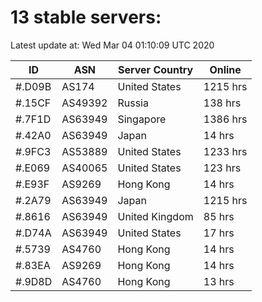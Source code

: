 # 13 stable servers:

Latest update at: Wed Mar 04 01:10:09 UTC 2020

| ID | ASN | Server Country | Online |
| -- | --- | -------------- | ------ |
| #.D09B | AS174 | United States | 1215 hrs |
| #.15CF | AS49392 | Russia | 138 hrs |
| #.7F1D | AS63949 | Singapore | 1386 hrs |
| #.42A0 | AS63949 | Japan | 14 hrs |
| #.9FC3 | AS53889 | United States | 1233 hrs |
| #.E069 | AS40065 | United States | 123 hrs |
| #.E93F | AS9269 | Hong Kong | 14 hrs |
| #.2A79 | AS63949 | Japan | 1215 hrs |
| #.8616 | AS63949 | United Kingdom | 85 hrs |
| #.D74A | AS63949 | United States | 17 hrs |
| #.5739 | AS4760 | Hong Kong | 14 hrs |
| #.83EA | AS9269 | Hong Kong | 14 hrs |
| #.9D8D | AS4760 | Hong Kong | 13 hrs |

